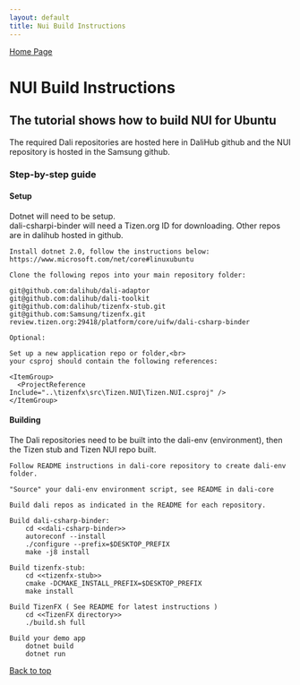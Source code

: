 ```yaml
---
layout: default
title: Nui Build Instructions
---
```

[ Home Page ]({{site.baseurl}}/index) <br>

<a name="top"></a>
# NUI Build Instructions

## The tutorial shows how to build NUI for Ubuntu

The required Dali repositories are hosted here in DaliHub github and the NUI repository is hosted in the Samsung github.  
### Step-by-step guide

#### Setup

Dotnet will need to be setup. <br>
dali-csharpi-binder will need a Tizen.org ID for downloading.
Other repos are in dalihub hosted in github.

    Install dotnet 2.0, follow the instructions below:
    https://www.microsoft.com/net/core#linuxubuntu

    Clone the following repos into your main repository folder:

    git@github.com:dalihub/dali-adaptor
    git@github.com:dalihub/dali-toolkit
    git@github.com:dalihub/tizenfx-stub.git
    git@github.com:Samsung/tizenfx.git
    review.tizen.org:29418/platform/core/uifw/dali-csharp-binder

    Optional:

    Set up a new application repo or folder,<br>
    your csproj should contain the following references:

    <ItemGroup>
      <ProjectReference Include="..\tizenfx\src\Tizen.NUI\Tizen.NUI.csproj" />
    </ItemGroup>

#### Building

The Dali repositories need to be built into the dali-env (environment), then the Tizen stub and Tizen NUI repo built.

    Follow README instructions in dali-core repository to create dali-env folder.

    "Source" your dali-env environment script, see README in dali-core

    Build dali repos as indicated in the README for each repository.

    Build dali-csharp-binder:
        cd <<dali-csharp-binder>>
        autoreconf --install
        ./configure --prefix=$DESKTOP_PREFIX
        make -j8 install

    Build tizenfx-stub:
        cd <<tizenfx-stub>>
        cmake -DCMAKE_INSTALL_PREFIX=$DESKTOP_PREFIX
        make install

    Build TizenFX ( See README for latest instructions )
        cd <<TizenFX directory>>
        ./build.sh full

    Build your demo app
        dotnet build
        dotnet run

[Back to top](#top)
